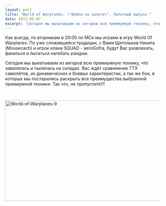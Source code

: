 ```yaml
---
layout: post
title: "World of Warplanes. \"Война на золоте\". Пилотный выпуск."
date: 2013-05-07
excerpt: 'Сегодня мы выкатываем из ангаров всю премиумную технику, что завалялась и пылилась на складах. Вас ждёт сравниение ТТХ самолётов, их динамических и боевых характеристик, а так же бои, в которых мы постарались раскрыть все преимущества выбранной премиумной техники. Так что, не пропустите!!!'
---
```


Как всегда, по вторникам в 20:00 по МСк мы играем в игру World Of Warplanes. По уже сложившейся традиции, с Вами Щегольков Никита (Mousecach) и игрок клана SQUAD - aeroGofra, будут Вас развлекать, фаниться и пытаться нагебать рандом.

Сегодня мы выкатываем из ангаров всю премиумную технику, что завалялась и пылилась на складах. Вас ждёт сравниение ТТХ самолётов, их динамических и боевых характеристик, а так же бои, в которых мы постарались раскрыть все преимущества выбранной премиумной техники. Так что, не пропустите!!!

&nbsp;

<a href="http://gamersoul.ru/wp-content/uploads/2013/04/World-of-Warplanes-9.jpg"><img class="wp-image-1885 aligncenter" alt="World-of-Warplanes-9" src="http://gamersoul.ru/wp-content/uploads/2013/04/World-of-Warplanes-9.jpg" width="576" height="324" /></a>